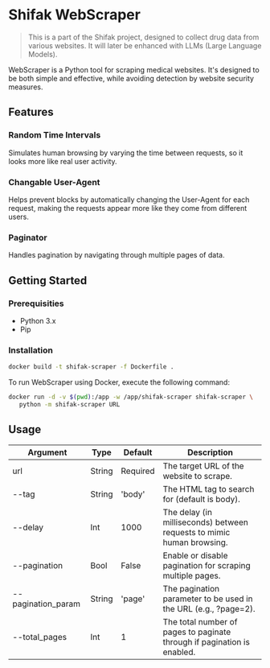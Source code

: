 # Shifak WebScraper

> This is a part of the Shifak project, designed to collect drug data from various websites. It will later be enhanced with LLMs (Large Language Models).

WebScraper is a Python tool for scraping medical websites. It's designed to be both simple and effective, while avoiding detection by website security measures.

## Features

### Random Time Intervals

Simulates human browsing by varying the time between requests, so it looks more like real user activity.

### Changable User-Agent

Helps prevent blocks by automatically changing the User-Agent for each request, making the requests appear more like they come from different users.

### Paginator

Handles pagination by navigating through multiple pages of data.

## Getting Started

### Prerequisities

- Python 3.x
- Pip

### Installation

```bash
docker build -t shifak-scraper -f Dockerfile .
```

To run WebScraper using Docker, execute the following command:

```bash
docker run -d -v $(pwd):/app -w /app/shifak-scraper shifak-scraper \
   python -m shifak-scraper URL
```


## Usage

| Argument           | Type   | Default  | Description                                                             |
|--------------------|--------|----------|-------------------------------------------------------------------------|
| url                | String | Required | The target URL of the website to scrape.                                |
| --tag              | String | 'body'   | The HTML tag to search for (default is body).                           |
| --delay            | Int    | 1000     | The delay (in milliseconds) between requests to mimic human browsing.   |
| --pagination       | Bool   | False    | Enable or disable pagination for scraping multiple pages.               |
| --pagination_param | String | 'page'   | The pagination parameter to be used in the URL (e.g., ?page=2).         |
| --total_pages      | Int    | 1        | The total number of pages to paginate through if pagination is enabled. |

